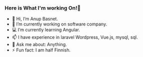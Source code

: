 ### Here is What I'm working On!👋

- 👋 Hi, I’m Anup Basnet.
- 👀 I’m currently working on software company.
- 💻 I’m currently learning Angular.
- 📫 I have experience in laravel Wordpress, Vue.js, mysql, sql.
- 💬 Ask me about: Anything.
- ⚡ Fun fact: I am half Finnish.
<!-- 
![Github Profile Brief View](https://github-readme-stats.vercel.app/api?username=anupbasnet19&show_icons=true&theme=radical&border_radius=10) -->
